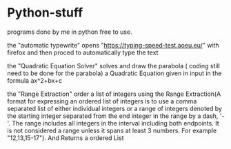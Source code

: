 # Python-stuff
programs done by me in python
free to use.

the "automatic typewrite" opens "https://typing-speed-test.aoeu.eu/" with firefox and then proced to automatically type the text

the "Quadratic Equation Solver" solves and draw the parabola ( coding still need to be done for the parabola) a Quadratic Equation given in input in the formula ax^2+bx+c

the "Range Extraction" order a list of integers using the Range Extraction(A format for expressing an ordered list of integers is to use a comma separated list of either individual integers or a range of integers denoted by the starting integer separated from the end integer in the range by a dash, '-'. The range includes all integers in the interval including both endpoints. It is not considered a range unless it spans at least 3 numbers. For example "12,13,15-17").
And Returns a ordered List
